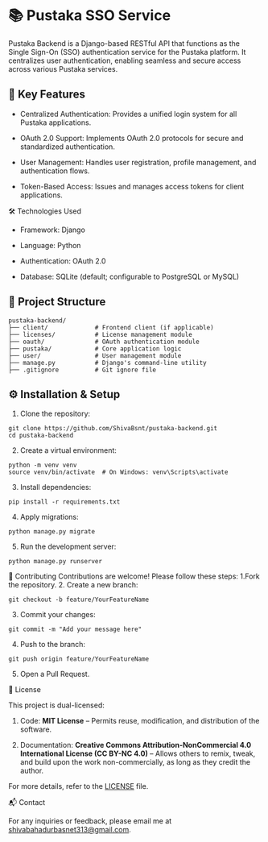 # 📚 Pustaka SSO Service

Pustaka Backend is a Django-based RESTful API that functions as the Single Sign-On (SSO) authentication service for the Pustaka platform. It centralizes user authentication, enabling seamless and secure access across various Pustaka services.

## 🔐 Key Features
* Centralized Authentication: Provides a unified login system for all Pustaka applications.

* OAuth 2.0 Support: Implements OAuth 2.0 protocols for secure and standardized authentication.

* User Management: Handles user registration, profile management, and authentication flows.

* Token-Based Access: Issues and manages access tokens for client applications.

🛠️ Technologies Used

* Framework: Django

* Language: Python

* Authentication: OAuth 2.0

* Database: SQLite (default; configurable to PostgreSQL or MySQL)


## 📂 Project Structure
```console
pustaka-backend/
├── client/             # Frontend client (if applicable)
├── licenses/           # License management module
├── oauth/              # OAuth authentication module
├── pustaka/            # Core application logic
├── user/               # User management module
├── manage.py           # Django's command-line utility
├── .gitignore          # Git ignore file
```
## ⚙️ Installation & Setup

1. Clone the repository:

```console
git clone https://github.com/ShivaBsnt/pustaka-backend.git
cd pustaka-backend
```
2. Create a virtual environment:

```console
python -m venv venv
source venv/bin/activate  # On Windows: venv\Scripts\activate
```
3. Install dependencies:
```console
pip install -r requirements.txt
```
4. Apply migrations:
```console
python manage.py migrate
```
5. Run the development server:
```console
python manage.py runserver
```

🤝 Contributing
Contributions are welcome! Please follow these steps:
1.Fork the repository.
2. Create a new branch:

```console 
git checkout -b feature/YourFeatureName
```
3. Commit your changes:
```console
git commit -m "Add your message here" 
```
4. Push to the branch:
```console
git push origin feature/YourFeatureName
```
5. Open a Pull Request.

📜 License

This project is dual-licensed:

1. Code: **MIT License** – Permits reuse, modification, and distribution of the software.

2. Documentation: **Creative Commons Attribution-NonCommercial 4.0 International License (CC BY-NC 4.0)** – Allows others to remix, tweak, and build upon the work non-commercially, as long as they credit the author.

For more details, refer to the [LICENSE](https://github.com/ShivaBsnt/pustaka-backend/tree/master/licenses) file.

📬 Contact

For any inquiries or feedback, please email me at [shivabahadurbasnet313@gmail.com](mailto:shivabahadurbasnet313@gmail.com).